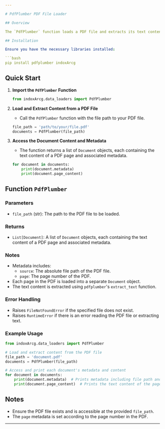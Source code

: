 ```yaml
---

# PdfPlumber PDF File Loader

## Overview

The `PdfPlumber` function loads a PDF file and extracts its text content from each page using the `pdfplumber` library. Each page's text is stored in a separate `Document` object with associated metadata. This function is useful for handling and analyzing text data from PDF documents.

## Installation

Ensure you have the necessary libraries installed:

```bash
pip install pdfplumber indoxArcg
```

## Quick Start

1. **Import the `PdfPlumber` Function**

   ```python
   from indoxArcg.data_loaders import PdfPlumber
   ```

2. **Load and Extract Content from a PDF File**

   - Call the `PdfPlumber` function with the file path to your PDF file.

   ```python
   file_path = 'path/to/your/file.pdf'
   documents = PdfPlumber(file_path)
   ```

3. **Access the Document Content and Metadata**

   - The function returns a list of `Document` objects, each containing the text content of a PDF page and associated metadata.

   ```python
   for document in documents:
       print(document.metadata)
       print(document.page_content)
   ```

## Function `PdfPlumber`

### Parameters

- `file_path` (str): The path to the PDF file to be loaded.

### Returns

- `List[Document]`: A list of `Document` objects, each containing the text content of a PDF page and associated metadata.

### Notes

- Metadata includes:
  - `source`: The absolute file path of the PDF file.
  - `page`: The page number of the PDF.
- Each page in the PDF is loaded into a separate `Document` object.
- The text content is extracted using `pdfplumber`'s `extract_text` function.

### Error Handling

- Raises `FileNotFoundError` if the specified file does not exist.
- Raises `RuntimeError` if there is an error reading the PDF file or extracting text.

### Example Usage

```python
from indoxArcg.data_loaders import PdfPlumber

# Load and extract content from the PDF file
file_path = 'document.pdf'
documents = PdfPlumber(file_path)

# Access and print each document's metadata and content
for document in documents:
    print(document.metadata)  # Prints metadata including file path and page number
    print(document.page_content)  # Prints the text content of the page
```

## Notes

- Ensure the PDF file exists and is accessible at the provided `file_path`.
- The `page` metadata is set according to the page number in the PDF.

---
```

